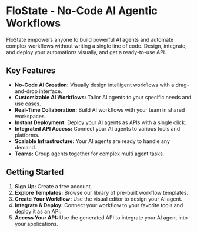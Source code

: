 # FloState - No-Code AI Agentic Workflows

FloState empowers anyone to build powerful AI agents and automate complex workflows without writing a single line of code. Design, integrate, and deploy your automations visually, and get a ready-to-use API.

## Key Features

-   **No-Code AI Creation:** Visually design intelligent workflows with a drag-and-drop interface.
-   **Customizable AI Workflows:** Tailor AI agents to your specific needs and use cases.
-   **Real-Time Collaboration:** Build AI workflows with your team in shared workspaces.
-   **Instant Deployment:** Deploy your AI agents as APIs with a single click.
-   **Integrated API Access:** Connect your AI agents to various tools and platforms.
-   **Scalable Infrastructure:** Your AI agents are ready to handle any demand.
-   **Teams:** Group agents together for complex multi agent tasks.

## Getting Started

1.  **Sign Up:** Create a free account.
2.  **Explore Templates:** Browse our library of pre-built workflow templates.
3.  **Create Your Workflow:** Use the visual editor to design your AI agent.
4.  **Integrate & Deploy:** Connect your workflow to your favorite tools and deploy it as an API.
5.  **Access Your API:** Use the generated API to integrate your AI agent into your applications.
